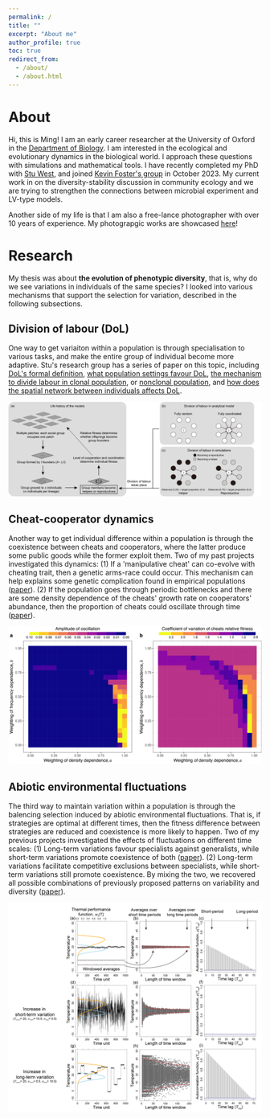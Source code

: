 ```yaml
---
permalink: /
title: ""
excerpt: "About me"
author_profile: true
toc: true
redirect_from: 
  - /about/
  - /about.html
---
```


About
=====
Hi, this is Ming! I am an early career researcher at the University of Oxford in the [Department of Biology](https://www.biology.ox.ac.uk/). I am interested in the ecological and evolutionary dynamics in the biological world. I approach these questions with simulations and mathematical tools. I have recently completed my PhD with [Stu West](http://zoo-web02.zoo.ox.ac.uk/group/west/), and joined [Kevin Foster's group](https://zoo-kfoster.zoo.ox.ac.uk/) in October 2023. My current work in on the  diversity-stability discussion in community ecology and we are trying to strengthen the connections between microbial experiment and LV-type models.

Another side of my life is that I am also a free-lance photographer with over 10 years of experience. My photograpgic works are showcased [here](https://mingpapilio.myportfolio.com/digital/)!

Research
=====
My thesis was about **the evolution of phenotypic diversity**, that is, why do we see variations in individuals of the same species? I looked into various mechanisms that support the selection for variation, described in the following subsections.

Division of labour (DoL)
-----
One way to get variaiton within a population is through specialisation to various tasks, and make the entire group of individual become more adaptive. Stu's research group has a series of paper on this topic, including [DoL's formal definition](https://www.nature.com/articles/nrmicro.2016.111), [what population settings favour DoL](https://www.nature.com/articles/s41559-018-0564-9), [the mechanism to divide labour in clonal population](https://www.nature.com/articles/s41467-021-27902-4), or [nonclonal population](https://onlinelibrary.wiley.com/doi/full/10.1002/ece3.8067), and [how does the spatial network between individuals affects DoL](https://elifesciences.org/articles/71968).

![alt text](images/DoL_scheme.jpg)

Cheat-cooperator dynamics
-----
Another way to get individual difference within a population is through the coexistence between cheats and cooperators, where the latter produce some public goods while the former exploit them. Two of my past projects investigated this dynamics: (1) If a 'manipulative cheat' can co-evolve with cheating trait, then a genetic arms-race could occur. This mechanism can help explains some genetic complication found in empirical populations ([paper](https://elifesciences.org/articles/80611)). (2) If the population goes through periodic bottlenecks and there are some density dependence of the cheats' growth rate on cooperators' abundance, then the proportion of cheats could oscillate through time ([paper](https://academic.oup.com/evlett/advance-article/doi/10.1093/evlett/qrad032/7229477)).

![alt text](images/SimMap.jpg)

Abiotic environmental fluctuations
-----
The third way to maintain variation within a population is through the balencing selection induced by abiotic environmental fluctuations. That is, if strategies are optimal at different times, then the fitness difference between strategies are reduced and coexistence is more likely to happen. Two of my previous projects investigated the effects of fluctuations on different time scales: (1) Long-term variations favour specialists against generalists, while short-term variations promote coexistence of both ([paper](https://royalsocietypublishing.org/doi/full/10.1098/rspb.2019.1623)). (2) Long-term variations facilitate competitive exclusions between specialists, while short-term variations still promote coexistence. By mixing the two, we recovered all possible combinations of previously proposed patterns on variability and diversity ([paper](https://royalsocietypublishing.org/doi/full/10.1098/rspb.2021.1491)).

![alt text](images/TimeScales.jpg)
